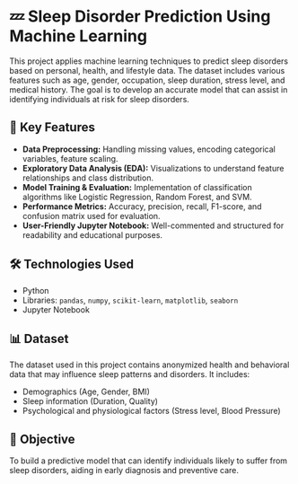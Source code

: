 # 💤 Sleep Disorder Prediction Using Machine Learning

This project applies machine learning techniques to predict sleep disorders based on personal, health, and lifestyle data. The dataset includes various features such as age, gender, occupation, sleep duration, stress level, and medical history. The goal is to develop an accurate model that can assist in identifying individuals at risk for sleep disorders.

## 📌 Key Features

- **Data Preprocessing:** Handling missing values, encoding categorical variables, feature scaling.
- **Exploratory Data Analysis (EDA):** Visualizations to understand feature relationships and class distribution.
- **Model Training & Evaluation:** Implementation of classification algorithms like Logistic Regression, Random Forest, and SVM.
- **Performance Metrics:** Accuracy, precision, recall, F1-score, and confusion matrix used for evaluation.
- **User-Friendly Jupyter Notebook:** Well-commented and structured for readability and educational purposes.

## 🛠 Technologies Used

- Python  
- Libraries: `pandas`, `numpy`, `scikit-learn`, `matplotlib`, `seaborn`
- Jupyter Notebook

## 📊 Dataset

The dataset used in this project contains anonymized health and behavioral data that may influence sleep patterns and disorders. It includes:

- Demographics (Age, Gender, BMI)
- Sleep information (Duration, Quality)
- Psychological and physiological factors (Stress level, Blood Pressure)

## 🚀 Objective

To build a predictive model that can identify individuals likely to suffer from sleep disorders, aiding in early diagnosis and preventive care.







